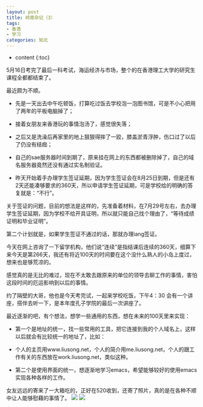 ```yaml
---
layout: post
title: 岭南杂记（3）
tags:
- 香港
- 学习
categories: 知北
---
```

* content
{:toc}

5月16日考完了最后一科考试，海运经济与市场，整个的在香港理工大学的研究生课程全都都结束了。




最近颇为不顺。

- 先是一天出去中午吃顿饭，打算吃过饭去学校泡一泡图书馆，可是不小心把用了两年的平板电脑掉了；

- 接着女朋友来香港玩的事情泡汤了，感觉很失落；

- 之后又是洗澡后再家里的地上狠狠得摔了一跤，膝盖淤青浮肿，伤口过了以后了仍没有结痂；

- 自己的sae服务器时间到期了，原来挂在网上的东西都被删除掉了，自己的域名服务器竟然还没有通过实名制验证。

- 昨天开始着手办理学生签证延期，因为学生签证会在8月25日到期，但是还有2天还能凑够要求的360天，所以申请学生签证延期，可是学校给的明确的答复就是：“不行”。

关于签证的问题，目前的想法是这样的，先准备着材料，在7月29号左右，去办理学生签证延期，因为学校不给开具证明，所以就只能自己找个理由了，“等待成绩证明和毕业证明”。

第二个计划就是，如果学生签证不通过的话，那就办理iang签证。


今天在网上咨询了一下留学机构，他们说“连续”是指结课后连续的360天，细算下来今天是第266天，我还有将近100天的时间要在这个没什么熟人的小岛上度过，想来也是够荒凉的。

感觉真的是无比的难过，现在不太敢去跟原来的单位的领导去聊工作的事情，害怕这段时间的厄运影响到以后的事情。

约了隔壁的大哥，他也是今天考完试，一起来学校吃饭，下午4：30 会有一个讲座，搭伴去听一下，是本年度孔子学院的最后一次讲座了。

最近逐渐的吧，有个想法，想学一些通用的东西，想在未来的100天里来实现：

- 第一个是地址的统一，找一些常用的工具，把它连接到我的个人域名上，这样以后就会有比较统一的地址了，比如：

- 个人的主页用www.liusong.net，个人的简介用me.liusong.net，个人的跟工作有关的东西放在work.liusong.net，类似这种。

- 第二个是使用界面的统一，想逐渐地学习emacs，希望能够较好的使用emacs实现各种各样的工作。

女友远远的寄来了一大箱吃的，正好在520收到，还寄了照片，真的是在各种不顺中让人能够慰藉的事情了。
![](http://i1.piimg.com/593397/f7278cdd702857a6.jpg)
![](http://i1.piimg.com/593397/ee2d1b0db08b59cb.jpg)



